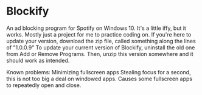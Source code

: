 # Blockify
An ad blocking program for Spotify on Windows 10. It's a little iffy, but it works. Mostly just a project for me to practice coding on.
If you're here to update your version, download the zip file, called something along the lines of "1.0.0.9"
To update your current version of Blockify, uninstall the old one from Add or Remove Programs. Then, unzip this version somewhere and it should work as intended.

Known problems:
  Minimizing fullscreen apps
  Stealing focus for a second, this is not too big a deal on windowed apps.
  Causes some fullscreen apps to repeatedly open and close.
